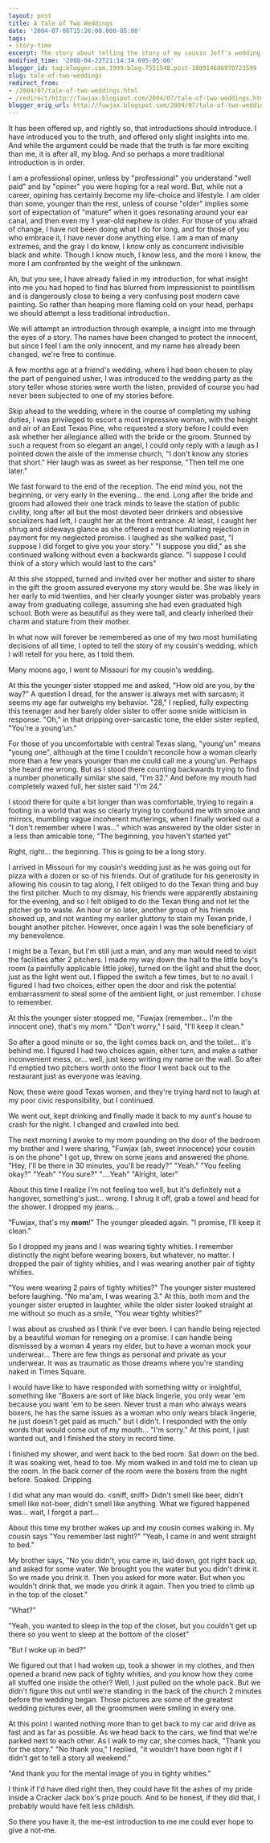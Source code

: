 ```yaml
---
layout: post
title: A Tale of Two Weddings
date: '2004-07-06T15:26:00.000-05:00'
tags:
- story-time
excerpt: The story about telling the story of my cousin Jeff's wedding at my friend Jeff's wedding.
modified_time: '2008-04-22T21:14:34.695-05:00'
blogger_id: tag:blogger.com,1999:blog-7551548.post-108914686970723599
slug: tale-of-two-weddings
redirect_from: 
- /2004/07/tale-of-two-weddings.html
- /redirect/http://fuwjax.blogspot.com/2004/07/tale-of-two-weddings.html
blogger_orig_url: http://fuwjax.blogspot.com/2004/07/tale-of-two-weddings.html
---
```


It has been offered up, and rightly so, that introductions should introduce.  I have introduced you to the truth, and offered only slight insights into me.  And while the argument could be made that the truth is far more exciting than me, it is after all, my blog.  And so perhaps a more traditional introduction is in order.

I am a professional opiner, unless by "professional" you understand "well paid" and by "opiner" you were hoping for a real word.  But, while not a career, opining has certainly become my life-choice and lifestyle.  I am older than some, younger than the rest, unless of course "older" implies some sort of expectation of "mature" when it goes resonating around your ear canal, and then even my 1 year-old nephew is older.  For those of you afraid of change, I have not been doing what I do for long, and for those of you who embrace it, I have never done anything else.  I am a man of many extremes, and the gray I do know, I know only as concurrent indivisible black and white.  Though I know much, I know less, and the more I know, the more I am confronted by the weight of the unknown.

Ah, but you see, I have already failed in my introduction, for what insight into me you had hoped to find has blurred from impressionist to pointillism and is dangerously close to being a very confusing post modern cave painting.  So rather than heaping more flaming cold on your head, perhaps we should attempt a less traditional introduction.

We will attempt an introduction through example, a insight into me through the eyes of a story.  The names have been changed to protect the innocent, but since I feel I am the only innocent, and my name has already been changed, we're free to continue.

A few months ago at a friend's wedding, where I had been chosen to play the part of penguined usher, I was introduced to the wedding party as the story teller whose stories were worth the listen, provided of course you had never been subjected to one of my stories before.

Skip ahead to the wedding, where in the course of completing my ushing duties, I was privileged to escort a most impressive woman, with the height and air of an East Texas Pine, who requested a story before I could even ask whether her allegiance allied with the bride or the groom.  Stunned by such a request from so elegant an angel, I could only reply with a laugh as I pointed down the aisle of the immense church, "I don't know any stories that short."  Her laugh was as sweet as her response, "Then tell me one later."

We fast forward to the end of the reception.  The end mind you, not the beginning, or very early in the evening... the end.  Long after the bride and groom had allowed their one track minds to leave the station of public civility, long after all but the most devoted beer drinkers and obsessive socializers had left, I caught her at the front entrance.  At least, I caught her shrug and sideways glance as she offered a most humiliating rejection in payment for my neglected promise.  I laughed as she walked past, "I suppose I did forget to give you your story."  "I suppose you did," as she continued walking without even a backwards glance.  "I suppose I could think of a story which would last to the cars"

At this she stopped, turned and invited over her mother and sister to share in the gift the groom assured everyone my story would be.  She was likely in her early to mid twenties, and her clearly younger sister was probably years away from graduating college, assuming she had even graduated high school.  Both were as beautiful as they were tall, and clearly inherited their charm and stature from their mother.

In what now will forever be remembered as one of my two most humiliating decisions of all time, I opted to tell the story of my cousin's wedding, which I will retell for you here, as I told them.

Many moons ago, I went to Missouri for my cousin's wedding.

At this the younger sister stopped me and asked, "How old are you, by the way?"  A question I dread, for the answer is always met with sarcasm; it seems my age far outweighs my behavior. "28," I replied, fully expecting this teenager and her barely older sister to offer some snide witticism in response. "Oh," in that dripping over-sarcastic tone, the elder sister replied, "You're a young'un."

For those of you uncomfortable with central Texas slang, "young'un" means "young one", although at the time I couldn't reconcile how a woman clearly more than a few years younger than me could call me a young'un.  Perhaps she heard me wrong.  But as I stood there counting backwards trying to find a number phonetically similar she said, "I'm 32."  And before my mouth had completely waxed full, her sister said "I'm 24."

I stood there for quite a bit longer than was comfortable, trying to regain a footing in a world that was so clearly trying to confound me with smoke and mirrors, mumbling vague incoherent mutterings, when I finally worked out a "I don't remember where I was..." which was answered by the older sister in a less than amicable tone, "The beginning, you haven't started yet"

Right, right... the beginning.  This is going to be a long story.

I arrived in Missouri for my cousin's wedding just as he was going out for pizza with a dozen or so of his friends.  Out of gratitude for his generosity in allowing his cousin to tag along, I felt obliged to do the Texan thing and buy the first pitcher.  Much to my dismay, his friends were apparently abstaining for the evening, and so I felt obliged to do the Texan thing and not let the pitcher go to waste.  An hour or so later, another group of his friends showed up, and not wanting my earlier gluttony to stain my Texan pride, I bought another pitcher.  However, once again I was the sole beneficiary of my benevolence.

I might be a Texan, but I'm still just a man, and any man would need to visit the facilities after 2 pitchers.  I made my way down the hall to the little boy's room (a painfully applicable little joke), turned on the light and shut the door, just as the light went out.  I flipped the switch a few times, but to no avail.  I figured I had two choices, either open the door and risk the potential embarrassment to steal some of the ambient light, or just remember.  I chose to remember.

At this the younger sister stopped me, "Fuwjax (remember... I'm the innocent one), that's my mom."  "Don't worry," I said, "I'll keep it clean."

So after a good minute or so, the light comes back on, and the toilet... it's behind me.  I figured I had two choices again, either turn, and make a rather inconvenient mess, or... well, just keep writing my name on the wall.  So after I'd emptied two pitchers worth onto the floor I went back out to the restaurant just as everyone was leaving.

Now, these were good Texas women, and they're trying hard not to laugh at my poor civic responsibility, but I continued.

We went out, kept drinking and finally made it back to my aunt's house to crash for the night.  I changed and crawled into bed.

The next morning I awoke to my mom pounding on the door of the bedroom my brother and I were sharing, "Fuwjax (ah, sweet innocence) your cousin is on the phone"  I got up, threw on some jeans and answered the phone.  "Hey, I'll be there in 30 minutes, you'll be ready?" "Yeah." "You feeling okay?" "Yeah" "You sure?" "....Yeah" "Alright, later"

About this time I realize I'm not feeling too well, but it's definitely not a hangover, something's just... wrong.  I shrug it off, grab a towel and head for the shower.  I dropped my jeans...

"Fuwjax, that's my **mom**!" The younger pleaded again. "I promise, I'll keep it clean."

So I dropped my jeans and I was wearing tighty whities.  I remember distinctly the night before wearing boxers, but whatever, no matter.  I dropped the pair of tighty whities, and I was wearing another pair of tighty whities.

"You were wearing 2 pairs of tighty whities?" The younger sister mustered before laughing.  "No ma'am, I was wearing 3."  At this, both mom and the younger sister erupted in laughter, while the older sister looked straight at me without so much as a smile, "You wear tighty whities?"

I was about as crushed as I think I've ever been.  I can handle being rejected by a beautiful woman for reneging on a promise.  I can handle being dismissed by a woman 4 years my elder, but to have a woman mock your underwear... There are few things as personal and private as your underwear.  It was as traumatic as those dreams where you're standing naked in Times Square.

I would have like to have responded with something witty or insightful, something like "Boxers are sort of like black lingerie, you only wear 'em because you want 'em to be seen.  Never trust a man who always wears boxers, he has the same issues as a woman who only wears black lingerie, he just doesn't get paid as much." but I didn't.  I responded with the only words that would come out of my mouth... "I'm sorry."  At this point, I just wanted out, and I finished the story in record time.

I finished my shower, and went back to the bed room.  Sat down on the bed.  It was soaking wet, head to toe.  My mom walked in and told me to clean up the room.  In the back corner of the room were the boxers from the night before.  Soaked.  Dripping.  

I did what any man would do. &lt;sniff, sniff&gt; Didn't smell like beer, didn't smell like not-beer, didn't smell like anything.  What we figured happened was... wait, I forgot a part...

About this time my brother wakes up and my cousin comes walking in.  My cousin says "You remember last night?" "Yeah, I came in and went straight to bed."

My brother says, "No you didn't, you came in, laid down, got right back up, and asked for some water.  We brought you the water but you didn't drink it.  So we made you drink it.  Then you asked for more water.  But when you wouldn't drink that, we made you drink it again.  Then you tried to climb up in the top of the closet."

"What?"

"Yeah, you wanted to sleep in the top of the closet, but you couldn't get up there so you went to sleep at the bottom of the closet"

"But I woke up in bed?"

We figured out that I had woken up, took a shower in my clothes, and then opened a brand new pack of tighty whities, and you know how they come all stuffed one inside the other?  Well, I just pulled on the whole pack.  But we didn't figure this out until we're standing in the back of the church 2 minutes before the wedding began.  Those pictures are some of the greatest wedding pictures ever, all the groomsmen were smiling in every one.

At this point I wanted nothing more than to get back to my car and drive as fast and as far as possible.  As we head back to the cars, we find that we're parked next to each other.  As I walk to my car, she comes back, "Thank you for the story." "No thank you," I replied, "it wouldn't have been right if I didn't get to tell a story all weekend."

"And thank you for the mental image of you in tighty whities."

I think if I'd have died right then, they could have fit the ashes of my pride inside a Cracker Jack box's prize pouch.  And to be honest, if they did that, I probably would have felt less childish.

So there you have it, the me-est introduction to me me could ever hope to give a not-me.